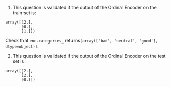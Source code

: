 1. This question is validated if the output of the Ordinal Encoder on the train set is:

```console
array([[2.],
       [0.],
       [1.]])
```

Check that `enc.categories_` returns`[array(['bad', 'neutral', 'good'], dtype=object)]`.

2. This question is validated if the output of the Ordinal Encoder on the test set is:

```console
array([[2.],
       [2.],
       [0.]])
```